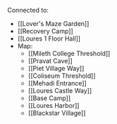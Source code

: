 Connected to:
- [[Lover's Maze Garden]]
- [[Recovery Camp]]
- [[Loures 1 Floor Hall]]
- Map:
	- [[Mileth College Threshold]]
	- [[Pravat Cave]]
	- [[Piet Village Way]]
	- [[Coliseum Threshold]]
	- [[Mehadi Entrance]]
	- [[Loures Castle Way]]
	- [[Base Camp]]
	- [[Loures Harbor]]
	- [[Blackstar Village]]

